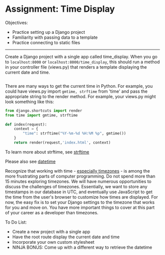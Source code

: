 <h1>Assignment: Time Display</h1>

<p>Objectives:</p>
<ul>
    <li>Practice setting up a Django project</li>
    <li>Familiarity with passing data to a template</li>
    <li>Practice connecting to static files</li>
</ul>

<hr>

<p>Create a Django project with a single app called time_display. When you go to <code>localhost:8000</code> or <code>localhost:8000/time_display</code>, this should run a method in your controller file (views.py) that renders a template displaying the current date and time.</p>

<img src=""/>

<p>There are many ways to get the current time in Python. For example, you could have views.py import <code>gmtime, strftime</code> from 'time' and pass the appropriate string to the render method. For example, your views.py might look something like this:</p>

```python
from django.shortcuts import render
from time import gmtime, strftime
    
def index(request):
    context = {
        "time": strftime("%Y-%m-%d %H:%M %p", gmtime())
    }
    return render(request,'index.html', context)
```

<p>To learn more about strftime, see <a href="https://docs.python.org/3.6/library/time.html?highlight=time.strftime#time.strftime">strftime</a></p>
<p>Please also see <a href="https://stackoverflow.com/questions/466345/convert-string-jun-1-2005-133pm-into-datetime">datetime</a></p>

<p>Recognize that working with time - <a href="https://docs.djangoproject.com/en/2.2/topics/i18n/timezones/">especially timezones</a> - is among the more frustrating parts of computer programming. Do not spend more than 15 minutes exploring timezones. We will have numerous opportunities to discuss the challenges of timezones. Essentially, we want to store any timestamps in our database in UTC, and eventually use JavaScript to get the time from the user's browser to customize how times are displayed. For now, the easy fix is to set your Django settings to the timezone that works for you and move on. You have more important things to cover at this part of your career as a developer than timezones.</p>

<p>To Do List:</p>
<ul>
    <li>Create a new project with a single app</li>
    <li>Have the root route display the current date and time</li>
    <li>Incorporate your own custom stylesheet</li>
    <li>NINJA BONUS: Come up with a different way to retrieve the datetime</li>
</ul>


